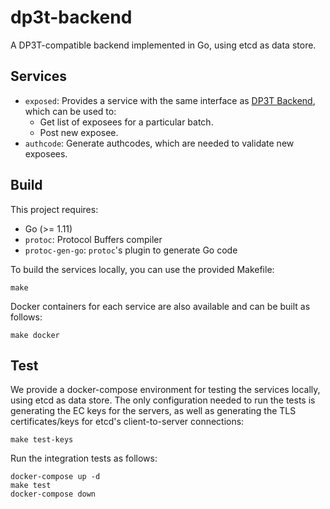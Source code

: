 dp3t-backend
============

A DP3T-compatible backend implemented in Go, using etcd as data store.

## Services

- `exposed`: Provides a service with the same interface as [DP3T
  Backend][dp3t-sdk-backend], which can be used to:
  - Get list of exposees for a particular batch.
  - Post new exposee.
- `authcode`: Generate authcodes, which are needed to validate new exposees.

## Build

This project requires:
 - Go (>= 1.11)
 - `protoc`: Protocol Buffers compiler
 - `protoc-gen-go`: `protoc`'s plugin to generate Go code

To build the services locally, you can use the provided Makefile:
```
make
```

Docker containers for each service are also available and can be built as
follows:
```
make docker
```

## Test

We provide a docker-compose environment for testing the services locally,
using etcd as data store. The only configuration needed to run the tests is
generating the EC keys for the servers, as well as generating the TLS
certificates/keys for etcd's client-to-server connections:

```
make test-keys
```

Run the integration tests as follows:

```
docker-compose up -d
make test
docker-compose down
```

[dp3t-sdk-backend]: https://github.com/DP-3T/dp3t-sdk-backend

